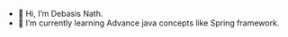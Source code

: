 - 👋 Hi, I’m Debasis Nath.
- 🌱 I’m currently learning Advance java concepts like Spring framework.


<!---
debasis-spec/debasis-spec is a ✨ special ✨ repository because its `README.md` (this file) appears on your GitHub profile.
You can click the Preview link to take a look at your changes.
--->
